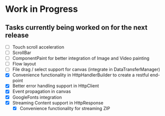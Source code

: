 # Work in Progress
## Tasks currently being worked on for the next release

* [ ] Touch scroll acceleration
* [ ] ScrollBar
* [ ] ComponentPaint for better integration of Image and Video painting
* [ ] Flow layout
* [ ] File drag / select support for canvas (integrate in DataTransferManager)
* [X] Convenience functionality in HttpHandlerBuilder to create a restful end-point
* [X] Better error handling support in HttpClient
* [X] Event propagation in canvas
* [X] GoogleFonts integration
* [X] Streaming Content support in HttpResponse
    * [X] Convenience functionality for streaming ZIP